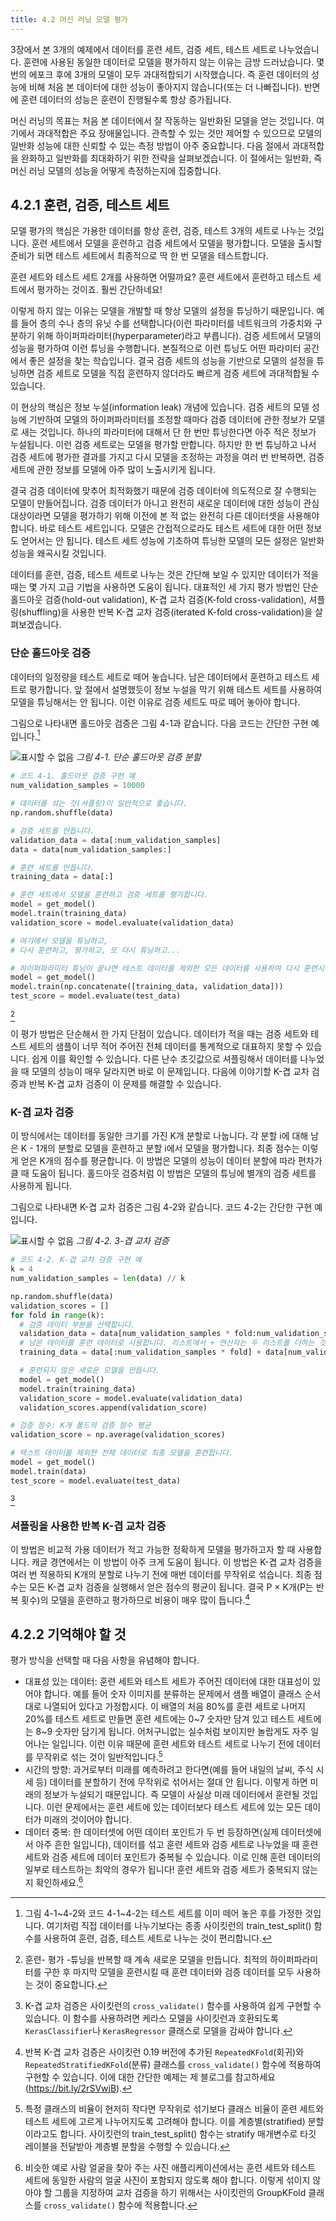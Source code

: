```yaml
---
title: 4.2 머신 러닝 모델 평가
---
```


3장에서 본 3개의 예제에서 데이터를 훈련 세트, 검증 세트, 테스트 세트로 나누었습니다. 훈련에 사용된 동일한 데이터로 모델을 평가하지 않는 이유는 금방 드러났습니다. 몇 번의 에포크 후에 3개의 모델이 모두 과대적합되기 시작했습니다. 즉 훈련 데이터의 성능에 비해 처음 본 데이터에 대한 성능이 좋아지지 않습니다(또는 더 나빠집니다). 반면에 훈련 데이터의 성능은 훈련이 진행될수록 항상 증가됩니다.

머신 러닝의 목표는 처음 본 데이터에서 잘 작동하는 일반화된 모델을 얻는 것입니다. 여기에서 과대적합은 주요 장애물입니다. 관측할 수 있는 것만 제어할 수 있으므로 모델의 일반화 성능에 대한 신뢰할 수 있는 측정 방법이 아주 중요합니다. 다음 절에서 과대적합을 완화하고 일반화를 최대화하기 위한 전략을 살펴보겠습니다. 이 절에서는 일반화, 즉 머신 러닝 모델의 성능을 어떻게 측정하는지에 집중합니다.

## 4.2.1 훈련, 검증, 테스트 세트

모델 평가의 핵심은 가용한 데이터를 항상 훈련, 검증, 테스트 3개의 세트로 나누는 것입니다. 훈련 세트에서 모델을 훈련하고 검증 세트에서 모델을 평가합니다. 모델을 출시할 준비가 되면 테스트 세트에서 최종적으로 딱 한 번 모델을 테스트합니다.

훈련 세트와 테스트 세트 2개를 사용하면 어떨까요? 훈련 세트에서 훈련하고 테스트 세트에서 평가하는 것이죠. 훨씬 간단하네요!

이렇게 하지 않는 이유는 모델을 개발할 때 항상 모델의 설정을 튜닝하기 때문입니다. 예를 들어 층의 수나 층의 유닛 수를 선택합니다(이런 파라미터를 네트워크의 가중치와 구분하기 위해 하이퍼파라미터(hyperparameter)라고 부릅니다). 검증 세트에서 모델의 성능을 평가하여 이런 튜닝을 수행합니다. 본질적으로 이런 튜닝도 어떤 파라미터 공간에서 좋은 설정을 찾는 학습입니다. 결국 검증 세트의 성능을 기반으로 모델의 설정을 튜닝하면 검증 세트로 모델을 직접 훈련하지 않더라도 빠르게 검증 세트에 과대적합될 수 있습니다.

이 현상의 핵심은 정보 누설(information leak) 개념에 있습니다. 검증 세트의 모델 성능에 기반하여 모델의 하이퍼파라미터를 조정할 때마다 검증 데이터에 관한 정보가 모델로 새는 것입니다. 하나의 파라미터에 대해서 단 한 번만 튜닝한다면 아주 적은 정보가 누설됩니다. 이런 검증 세트로는 모델을 평가할 만합니다. 하지만 한 번 튜닝하고 나서 검증 세트에 평가한 결과를 가지고 다시 모델을 조정하는 과정을 여러 번 반복하면, 검증 세트에 관한 정보를 모델에 아주 많이 노출시키게 됩니다.

결국 검증 데이터에 맞추어 최적화했기 때문에 검증 데이터에 의도적으로 잘 수행되는 모델이 만들어집니다. 검증 데이터가 아니고 완전히 새로운 데이터에 대한 성능이 관심 대상이라면 모델을 평가하기 위해 이전에 본 적 없는 완전히 다른 데이터셋을 사용해야 합니다. 바로 테스트 세트입니다. 모델은 간접적으로라도 테스트 세트에 대한 어떤 정보도 얻어서는 안 됩니다. 테스트 세트 성능에 기초하여 튜닝한 모델의 모든 설정은 일반화 성능을 왜곡시킬 것입니다.

데이터를 훈련, 검증, 테스트 세트로 나누는 것은 간단해 보일 수 있지만 데이터가 적을 때는 몇 가지 고급 기법을 사용하면 도움이 됩니다. 대표적인 세 가지 평가 방법인 단순 홀드아웃 검증(hold-out validation), K-겹 교차 검증(K-fold cross-validation), 셔플링(shuffling)을 사용한 반복 K-겹 교차 검증(iterated K-fold cross-validation)을 살펴보겠습니다.

### 단순 홀드아웃 검증

데이터의 일정량을 테스트 세트로 떼어 놓습니다. 남은 데이터에서 훈련하고 테스트 세트로 평가합니다. 앞 절에서 설명했듯이 정보 누설을 막기 위해 테스트 세트를 사용하여 모델을 튜닝해서는 안 됩니다. 이런 이유로 검증 세트도 따로 떼어 놓아야 합니다.

그림으로 나타내면 홀드아웃 검증은 그림 4-1과 같습니다. 다음 코드는 간단한 구현 예입니다.[^1]

[^1]: 그림 4-1~4-2와 코드 4-1~4-2는 테스트 세트를 이미 떼어 놓은 후를 가정한 것입니다. 여기처럼 직접 데이터를 나누기보다는 종종 사이킷런의 train_test_split() 함수를 사용하여 훈련, 검증, 테스트 세트로 나누는 것이 편리합니다.

![표시할 수 없음](https://dpzbhybb2pdcj.cloudfront.net/chollet/Figures/04fig01.jpg)
_그림 4-1. 단순 홀드아웃 검증 분할_

```python
# 코드 4-1. 홀드아웃 검증 구현 예
num_validation_samples = 10000

# 데이터를 섞는 것(셔플링)이 일반적으로 좋습니다.
np.random.shuffle(data)

# 검증 세트를 만듭니다.
validation_data = data[:num_validation_samples]
data = data[num_validation_samples:]

# 훈련 세트를 만듭니다.
training_data = data[:]

# 훈련 세트에서 모델을 훈련하고 검증 세트를 평가합니다.
model = get_model()
model.train(training_data)
validation_score = model.evaluate(validation_data)

# 여기에서 모델을 튜닝하고,
# 다시 훈련하고, 평가하고, 또 다시 튜닝하고...

# 하이퍼파라미터 튜닝이 끝나면 테스트 데이터를 제외한 모든 데이터를 사용하여 다시 훈련시킵니다.
model = get_model()
model.train(np.concatenate([training_data, validation_data]))
test_score = model.evaluate(test_data)
```
[^2]

[^2]: 훈련- 평가 -튜닝을 반복할 때 계속 새로운 모델을 만듭니다. 최적의 하이퍼파라미터를 구한 후 마지막 모델을 훈련시킬 때 훈련 데이터와 검증 데이터를 모두 사용하는 것이 중요합니다.

이 평가 방법은 단순해서 한 가지 단점이 있습니다. 데이터가 적을 때는 검증 세트와 테스트 세트의 샘플이 너무 적어 주어진 전체 데이터를 통계적으로 대표하지 못할 수 있습니다. 쉽게 이를 확인할 수 있습니다. 다른 난수 초깃값으로 셔플링해서 데이터를 나누었을 때 모델의 성능이 매우 달라지면 바로 이 문제입니다. 다음에 이야기할 K-겹 교차 검증과 반복 K-겹 교차 검증이 이 문제를 해결할 수 있습니다.

### K-겹 교차 검증

이 방식에서는 데이터를 동일한 크기를 가진 K개 분할로 나눕니다. 각 분할 i에 대해 남은 K - 1개의 분할로 모델을 훈련하고 분할 i에서 모델을 평가합니다. 최종 점수는 이렇게 얻은 K개의 점수를 평균합니다. 이 방법은 모델의 성능이 데이터 분할에 따라 편차가 클 때 도움이 됩니다. 홀드아웃 검증처럼 이 방법은 모델의 튜닝에 별개의 검증 세트를 사용하게 됩니다.

그림으로 나타내면 K-겹 교차 검증은 그림 4-2와 같습니다. 코드 4-2는 간단한 구현 예입니다.

![표시할 수 없음](https://dpzbhybb2pdcj.cloudfront.net/chollet/Figures/04fig02_alt.jpg)
_그림 4-2. 3-겹 교차 검증_

```python
# 코드 4-2. K-겹 교차 검증 구현 예
k = 4
num_validation_samples = len(data) // k

np.random.shuffle(data)
validation_scores = []
for fold in range(k):
  # 검증 데이터 부분을 선택합니다.
  validation_data = data[num_validation_samples * fold:num_validation_samples * (fold+1)]
  # 남은 데이터를 훈련 데이터로 사용합니다. 리스트에서 + 연산자는 두 리스트를 더하는 것이 아닌 연결하는 것입니다.
  training_data = data[:num_validation_samples * fold] + data[num_validation_samples * (fold+1)]

  # 훈련되지 않은 새로운 모델을 만듭니다.
  model = get_model()
  model.train(training_data)
  validation_score = model.evaluate(validation_data)
  validation_scores.append(validation_score)

# 검증 점수: K개 폴드의 검증 점수 평균
validation_score = np.average(validation_scores)

# 텍스트 데이터를 제외한 전체 데이터로 최종 모델을 훈련합니다.
model = get_model()
model.train(data)
test_score = model.evaluate(test_data)
```
[^3]

[^3]: K-겹 교차 검증은 사이킷런의 `cross_validate()` 함수를 사용하여 쉽게 구현할 수 있습니다. 이 함수를 사용하려면 케라스 모델을 사이킷런과 호환되도록 `KerasClassifier`나 `KerasRegressor` 클래스로 모델을 감싸야 합니다.

### 셔플링을 사용한 반복 K-겹 교차 검증

이 방법은 비교적 가용 데이터가 적고 가능한 정확하게 모델을 평가하고자 할 때 사용합니다. 캐글 경연에서는 이 방법이 아주 크게 도움이 됩니다. 이 방법은 K-겹 교차 검증을 여러 번 적용하되 K개의 분할로 나누기 전에 매번 데이터를 무작위로 섞습니다. 최종 점수는 모든 K-겹 교차 검증을 실행해서 얻은 점수의 평균이 됩니다. 결국 P × K개(P는 반복 횟수)의 모델을 훈련하고 평가하므로 비용이 매우 많이 듭니다.[^4]

[^4]: 반복 K-겹 교차 검증은 사이킷런 0.19 버전에 추가된 `RepeatedKFold`(회귀)와 `RepeatedStratifiedKFold`(분류) 클래스를 `cross_validate()` 함수에 적용하여 구현할 수 있습니다. 이에 대한 간단한 예제는 제 블로그를 참고하세요(<https://bit.ly/2rSVwjB>).

## 4.2.2 기억해야 할 것

평가 방식을 선택할 때 다음 사항을 유념해야 합니다.

- 대표성 있는 데이터: 훈련 세트와 테스트 세트가 주어진 데이터에 대한 대표성이 있어야 합니다. 예를 들어 숫자 이미지를 분류하는 문제에서 샘플 배열이 클래스 순서대로 나열되어 있다고 가정합시다. 이 배열의 처음 80%를 훈련 세트로 나머지 20%를 테스트 세트로 만들면 훈련 세트에는 0~7 숫자만 담겨 있고 테스트 세트에는 8~9 숫자만 담기게 됩니다. 어처구니없는 실수처럼 보이지만 놀랍게도 자주 일어나는 일입니다. 이런 이유 때문에 훈련 세트와 테스트 세트로 나누기 전에 데이터를 무작위로 섞는 것이 일반적입니다.[^5]
- 시간의 방향: 과거로부터 미래를 예측하려고 한다면(예를 들어 내일의 날씨, 주식 시세 등) 데이터를 분할하기 전에 무작위로 섞어서는 절대 안 됩니다. 이렇게 하면 미래의 정보가 누설되기 때문입니다. 즉 모델이 사실상 미래 데이터에서 훈련될 것입니다. 이런 문제에서는 훈련 세트에 있는 데이터보다 테스트 세트에 있는 모든 데이터가 미래의 것이어야 합니다.
- 데이터 중복: 한 데이터셋에 어떤 데이터 포인트가 두 번 등장하면(실제 데이터셋에서 아주 흔한 일입니다), 데이터를 섞고 훈련 세트와 검증 세트로 나누었을 때 훈련 세트와 검증 세트에 데이터 포인트가 중복될 수 있습니다. 이로 인해 훈련 데이터의 일부로 테스트하는 최악의 경우가 됩니다! 훈련 세트와 검증 세트가 중복되지 않는지 확인하세요.[^6]

[^5]: 특정 클래스의 비율이 현저히 작다면 무작위로 섞기보다 클래스 비율이 훈련 세트와 테스트 세트에 고르게 나누어지도록 고려해야 합니다. 이를 계층별(stratified) 분할이라고도 합니다. 사이킷런의 train_test_split() 함수는 stratify 매개변수로 타깃 레이블을 전달받아 계층별 분할을 수행할 수 있습니다.
[^6]: 비슷한 예로 사람 얼굴을 찾아 주는 사진 애플리케이션에서는 훈련 세트와 테스트 세트에 동일한 사람의 얼굴 사진이 포함되지 않도록 해야 합니다. 이렇게 섞이지 않아야 할 그룹을 지정하여 교차 검증을 하기 위해서는 사이킷런의 GroupKFold 클래스를 `cross_validate()` 함수에 적용합니다.
